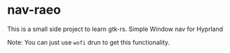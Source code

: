 # nav-raeo

This is a small side project to learn gtk-rs. Simple Window nav for Hyprland

Note: You can just use `wofi` drun to get this functionality.
